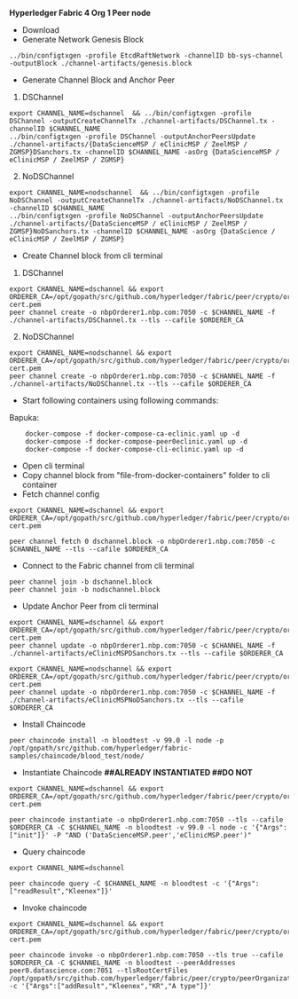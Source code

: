 **Hyperledger Fabric 4 Org 1 Peer node**

* Download
* Generate Network Genesis Block
```
../bin/configtxgen -profile EtcdRaftNetwork -channelID bb-sys-channel -outputBlock ./channel-artifacts/genesis.block
```
* Generate Channel Block and Anchor Peer
1.  DSChannel
```
export CHANNEL_NAME=dschannel  && ../bin/configtxgen -profile DSChannel -outputCreateChannelTx ./channel-artifacts/DSChannel.tx -channelID $CHANNEL_NAME
../bin/configtxgen -profile DSChannel -outputAnchorPeersUpdate ./channel-artifacts/{DataScienceMSP / eClinicMSP / ZeelMSP / ZGMSP}DSanchors.tx -channelID $CHANNEL_NAME -asOrg {DataScienceMSP / eClinicMSP / ZeelMSP / ZGMSP}
```
2.  NoDSChannel
```
export CHANNEL_NAME=nodschannel  && ../bin/configtxgen -profile NoDSChannel -outputCreateChannelTx ./channel-artifacts/NoDSChannel.tx -channelID $CHANNEL_NAME
../bin/configtxgen -profile NoDSChannel -outputAnchorPeersUpdate ./channel-artifacts/{DataScienceMSP / eClinicMSP / ZeelMSP / ZGMSP}NoDSanchors.tx -channelID $CHANNEL_NAME -asOrg {DataScience / eClinicMSP / ZeelMSP / ZGMSP}
```
* Create Channel block from cli terminal
1.  DSChannel
```
export CHANNEL_NAME=dschannel && export ORDERER_CA=/opt/gopath/src/github.com/hyperledger/fabric/peer/crypto/ordererOrganizations/nbp.com/orderers/nbpOrderer1.nbp.com/msp/tlscacerts/tlsca.nbp.com-cert.pem
peer channel create -o nbpOrderer1.nbp.com:7050 -c $CHANNEL_NAME -f ./channel-artifacts/DSChannel.tx --tls --cafile $ORDERER_CA
```
2.  NoDSChannel
```
export CHANNEL_NAME=nodschannel && export ORDERER_CA=/opt/gopath/src/github.com/hyperledger/fabric/peer/crypto/ordererOrganizations/nbp.com/orderers/nbpOrderer1.nbp.com/msp/tlscacerts/tlsca.nbp.com-cert.pem
peer channel create -o nbpOrderer1.nbp.com:7050 -c $CHANNEL_NAME -f ./channel-artifacts/NoDSChannel.tx --tls --cafile $ORDERER_CA
```
* Start following containers using following commands:

Bapuka:
```
    docker-compose -f docker-compose-ca-eclinic.yaml up -d
    docker-compose -f docker-compose-peer0eclinic.yaml up -d
    docker-compose -f docker-compose-cli-eclinic.yaml up -d
```
* Open cli terminal
* Copy channel block from "file-from-docker-containers" folder to cli container
* Fetch channel config
```
export CHANNEL_NAME=dschannel && export ORDERER_CA=/opt/gopath/src/github.com/hyperledger/fabric/peer/crypto/ordererOrganizations/nbp.com/orderers/nbpOrderer1.nbp.com/msp/tlscacerts/tlsca.nbp.com-cert.pem

peer channel fetch 0 dschannel.block -o nbpOrderer1.nbp.com:7050 -c $CHANNEL_NAME --tls --cafile $ORDERER_CA
```
* Connect to the Fabric channel from cli terminal
```
peer channel join -b dschannel.block
peer channel join -b nodschannel.block
```
* Update Anchor Peer from cli terminal

```
export CHANNEL_NAME=dschannel && export ORDERER_CA=/opt/gopath/src/github.com/hyperledger/fabric/peer/crypto/ordererOrganizations/nbp.com/orderers/nbpOrderer1.nbp.com/msp/tlscacerts/tlsca.nbp.com-cert.pem
peer channel update -o nbpOrderer1.nbp.com:7050 -c $CHANNEL_NAME -f ./channel-artifacts/eClinicMSPDSanchors.tx --tls --cafile $ORDERER_CA
```
```
export CHANNEL_NAME=nodschannel && export ORDERER_CA=/opt/gopath/src/github.com/hyperledger/fabric/peer/crypto/ordererOrganizations/nbp.com/orderers/nbpOrderer1.nbp.com/msp/tlscacerts/tlsca.nbp.com-cert.pem
peer channel update -o nbpOrderer1.nbp.com:7050 -c $CHANNEL_NAME -f ./channel-artifacts/eClinicMSPNoDSanchors.tx --tls --cafile $ORDERER_CA
```
* Install Chaincode
```
peer chaincode install -n bloodtest -v 99.0 -l node -p /opt/gopath/src/github.com/hyperledger/fabric-samples/chaincode/blood_test/node/
```
* Instantiate Chaincode **##ALREADY INSTANTIATED ##DO NOT**
```
export CHANNEL_NAME=dschannel && export ORDERER_CA=/opt/gopath/src/github.com/hyperledger/fabric/peer/crypto/ordererOrganizations/nbp.com/orderers/nbpOrderer1.nbp.com/msp/tlscacerts/tlsca.nbp.com-cert.pem

peer chaincode instantiate -o nbpOrderer1.nbp.com:7050 --tls --cafile $ORDERER_CA -C $CHANNEL_NAME -n bloodtest -v 99.0 -l node -c '{"Args":["init"]}' -P "AND ('DataScienceMSP.peer','eClinicMSP.peer')"
```
* Query chaincode
```
export CHANNEL_NAME=dschannel

peer chaincode query -C $CHANNEL_NAME -n bloodtest -c '{"Args":["readResult","Kleenex"]}'
```
* Invoke chaincode
```
export CHANNEL_NAME=dschannel && export ORDERER_CA=/opt/gopath/src/github.com/hyperledger/fabric/peer/crypto/ordererOrganizations/nbp.com/orderers/nbpOrderer1.nbp.com/msp/tlscacerts/tlsca.nbp.com-cert.pem

peer chaincode invoke -o nbpOrderer1.nbp.com:7050 --tls true --cafile $ORDERER_CA -C $CHANNEL_NAME -n bloodtest --peerAddresses peer0.datascience.com:7051 --tlsRootCertFiles /opt/gopath/src/github.com/hyperledger/fabric/peer/crypto/peerOrganizations/datascience.com/peers/peer0.datascience.com/tls/ca.crt -c '{"Args":["addResult","Kleenex","KR","A type"]}'
```
